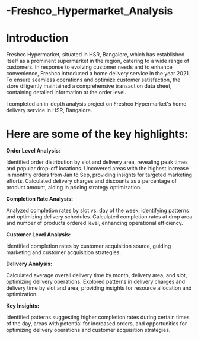 # -Freshco_Hypermarket_Analysis

# Introduction

Freshco Hypermarket, situated in HSR, Bangalore, which has established itself as a prominent supermarket in the region, catering to a wide range of customers. In response to evolving customer needs and to enhance convenience, Freshco introduced a home delivery service in the year 2021. To ensure seamless operations and optimize customer satisfaction, the store diligently maintained a comprehensive transaction data sheet, containing detailed information at the order level.

I completed an in-depth analysis project on Freshco Hypermarket's home delivery service in HSR, Bangalore.

# Here are some of the key highlights:

**Order Level Analysis:**

Identified order distribution by slot and delivery area, revealing peak times and popular drop-off locations. Uncovered areas with the highest increase in monthly orders from Jan to Sep, providing insights for targeted marketing efforts. Calculated delivery charges and discounts as a percentage of product amount, aiding in pricing strategy optimization.

**Completion Rate Analysis:**

Analyzed completion rates by slot vs. day of the week, identifying patterns and optimizing delivery schedules. Calculated completion rates at drop area and number of products ordered level, enhancing operational efficiency.

**Customer Level Analysis:**

Identified completion rates by customer acquisition source, guiding marketing and customer acquisition strategies. 

**Delivery Analysis:**

Calculated average overall delivery time by month, delivery area, and slot, optimizing delivery operations. Explored patterns in delivery charges and delivery time by slot and area, providing insights for resource allocation and optimization.

**Key Insights:**

 Identified patterns suggesting higher completion rates during certain times of the day, areas with potential for increased orders, and opportunities for optimizing delivery operations and customer acquisition strategies.
